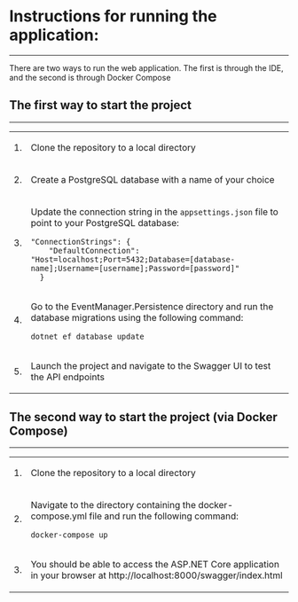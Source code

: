 <h1>Instructions for running the application:</h1>
<hr>
<p>There are two ways to run the web application. 
    The first is through the IDE, and the second is through Docker Compose</p>
<h2>The first way to start the project</h2>
<hr>
<table>
    <tr>
      <td>1.</td>
      <td>
        <p>Clone the repository to a local directory</p>
      </td>
    </tr>
    <tr>
      <td>2.</td>
      <td>
        <p>Create a PostgreSQL database with a name of your choice</p>
      </td>
    </tr>
    <tr>
      <td>3.</td>
      <td>
        <p>Update the connection string in the <code>appsettings.json</code> file to point to your PostgreSQL database:</p>
        <pre><code>"ConnectionStrings": {
    "DefaultConnection": "Host=localhost;Port=5432;Database=[database-name];Username=[username];Password=[password]"
  }</code></pre>
      </td>
    </tr>
    <tr>
      <td>4.</td>
      <td>
        <p>Go to the EventManager.Persistence directory and run the database migrations using the following command:</p>
        <pre><code>dotnet ef database update</code></pre>
      </td>
    </tr>
    <tr>
      <td>5.</td>
      <td>
        <p>Launch the project and navigate to the Swagger UI to test the API endpoints</p>
      </td>
    </tr>
    <tr>
</table>
<h2>The second way to start the project (via Docker Compose)</h2>
<hr>
<table>
    <tr>
      <td>1.</td>
      <td>
        <p>Clone the repository to a local directory</p>
      </td>
    </tr>
    <tr>
      <td>2.</td>
      <td>
        <p>Navigate to the directory containing the docker-compose.yml file and run the following command:</p>
        <pre><code>docker-compose up</code></pre>
      </td>
    </tr>
    <tr>
      <td>3.</td>
      <td>
        <p>You should be able to access the ASP.NET Core application in your browser at http://localhost:8000/swagger/index.html</p>
      </td>
    </tr>
</table>
